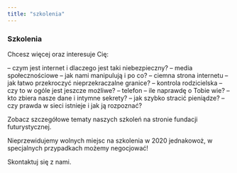 ```yaml
---
title: "szkolenia"
---
```

### Szkolenia

Chcesz więcej oraz interesuje Cię:

– czym jest internet i dlaczego jest taki niebezpieczny?
– media społecznościowe – jak nami manipulują i po co?
– ciemna strona internetu – jak łatwo przekroczyć nieprzekraczalne granice?
– kontrola rodzicielska – czy to w ogóle jest jeszcze możliwe?
– telefon – ile naprawdę o Tobie wie?
– kto zbiera nasze dane i intymne sekrety?
– jak szybko stracić pieniądze?
– czy prawda w sieci istnieje i jak ją rozpoznać?

Zobacz szczegółowe tematy naszych szkoleń na stronie fundacji futurystycznej.

Nieprzewidujemy wolnych miejsc na szkolenia w 2020
jednakowoż, w specjalnych przypadkach możemy negocjować!

Skontaktuj się z nami.
